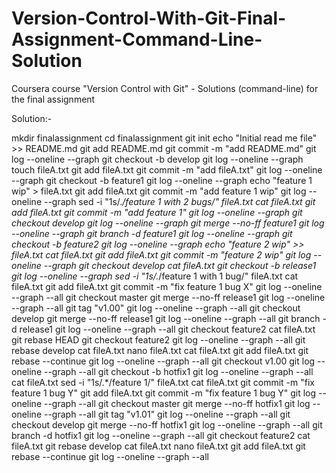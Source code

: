 # Version-Control-With-Git-Final-Assignment-Command-Line-Solution
Coursera course "Version Control with Git" - Solutions (command-line) for the final assignment 

Solution:-

mkdir finalassignment
cd finalassignment
git init
echo "Initial read me file" >> README.md
git add README.md
git commit -m "add README.md"
git log --oneline --graph
git checkout -b develop
git log --oneline --graph
touch fileA.txt
git add fileA.txt
git commit -m "add fileA.txt"
git log --oneline --graph
git checkout -b feature1
git log --oneline --graph
echo "feature 1 wip" > fileA.txt
git add fileA.txt
git commit -m "add feature 1 wip"
git log --oneline --graph
sed -i "1s/.*/feature 1 with 2 bugs/" fileA.txt
cat fileA.txt
git add fileA.txt
git commit -m "add feature 1"
git log --oneline --graph
git checkout develop
git log --oneline --graph
git merge --no-ff feature1
git log --oneline --graph
git branch -d feature1
git log --oneline --graph
git checkout -b feature2
git log --oneline --graph
echo "feature 2 wip" >> fileA.txt
cat fileA.txt
git add fileA.txt
git commit -m "feature 2 wip"
git log --oneline --graph
git checkout develop
cat fileA.txt
git checkout -b release1
git log --oneline --graph
sed -i "1s/.*/feature 1 with 1 bug/" fileA.txt
cat fileA.txt
git add fileA.txt
git commit -m "fix feature 1 bug X"
git log --oneline --graph --all
git checkout master
git merge --no-ff release1
git log --oneline --graph --all
git tag "v1.00"
git log --oneline --graph --all
git checkout develop
git merge --no-ff release1
git log --oneline --graph --all
git branch -d release1
git log --oneline --graph --all
git checkout feature2
cat fileA.txt
git rebase HEAD
git checkout feature2
git log --oneline --graph --all
git rebase develop
cat fileA.txt
nano fileA.txt
cat fileA.txt
git add fileA.txt
git rebase --continue
git log --oneline --graph --all
git checkout v1.00
git log --oneline --graph --all
git checkout -b hotfix1
git log --oneline --graph --all
cat fileA.txt
sed -i "1s/.*/feature 1/" fileA.txt
cat fileA.txt
git commit -m "fix feature 1 bug Y"
git add fileA.txt
git commit -m "fix feature 1 bug Y"
git log --oneline --graph --all
git checkout master
git merge --no-ff hotfix1
git log --oneline --graph --all
git tag "v1.01"
git log --oneline --graph --all
git checkout develop
git merge --no-ff hotfix1
git log --oneline --graph --all
git branch -d hotfix1
git log --oneline --graph --all
git checkout feature2
cat fileA.txt
git rebase develop
cat fileA.txt
nano fileA.txt
git add fileA.txt
git rebase --continue
git log --oneline --graph --all
